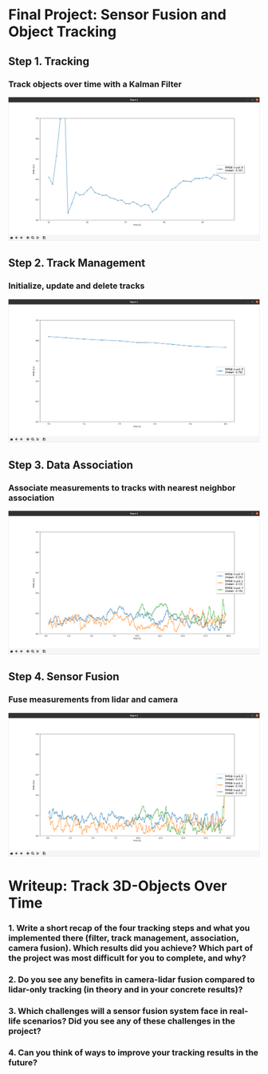 # Final Project: Sensor Fusion and Object Tracking

## Step 1. Tracking
### Track objects over time with a Kalman Filter
![alt text](https://github.com/GavinChuan9/nd013-c2-fusion-starter/blob/FP_S1/img/final/S1_RMSE.png?raw=true)

## Step 2. Track Management
### Initialize, update and delete tracks
![alt text](https://github.com/GavinChuan9/nd013-c2-fusion-starter/blob/FP_S2/img/final/S2_RMSE.png?raw=true)

## Step 3. Data Association
### Associate measurements to tracks with nearest neighbor association
![alt text](https://github.com/GavinChuan9/nd013-c2-fusion-starter/blob/FP_S3/img/final/S3_RMSE.png?raw=true)

## Step 4. Sensor Fusion
### Fuse measurements from lidar and camera
![alt text](https://github.com/GavinChuan9/nd013-c2-fusion-starter/blob/FP_S4/img/final/S4_RMSE.png?raw=true)

# Writeup: Track 3D-Objects Over Time

### 1. Write a short recap of the four tracking steps and what you implemented there (filter, track management, association, camera fusion). Which results did you achieve? Which part of the project was most difficult for you to complete, and why?


### 2. Do you see any benefits in camera-lidar fusion compared to lidar-only tracking (in theory and in your concrete results)? 


### 3. Which challenges will a sensor fusion system face in real-life scenarios? Did you see any of these challenges in the project?


### 4. Can you think of ways to improve your tracking results in the future?

